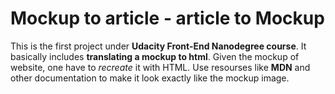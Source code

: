 # Mockup to article - article to Mockup

This is the first project under __Udacity Front-End Nanodegree course__. 
It basically includes __translating a mockup to html__. Given the mockup of website, one have to _recreate_ it with HTML. Use resourses like __MDN__ and other documentation to make it look exactly like the mockup image.
